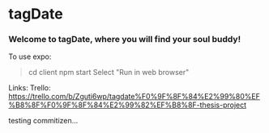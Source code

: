 # tagDate

### Welcome to tagDate, where you will find your soul buddy!

To use expo:

> cd client
> npm start
> Select "Run in web browser"

Links:
Trello:
https://trello.com/b/Zguti6wp/tagdate%F0%9F%8F%84%E2%99%80%EF%B8%8F%F0%9F%8F%84%E2%99%82%EF%B8%8F-thesis-project

testing commitizen...

